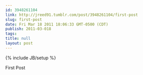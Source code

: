 ```yaml
---
id: 3948261104
link: http://jreed91.tumblr.com/post/3948261104/first-post
slug: first-post
date: Fri Mar 18 2011 18:06:33 GMT-0500 (CDT)
publish: 2011-03-018
tags: 
title: null
layout: post
---
```

{% include JB/setup %}

First Post

